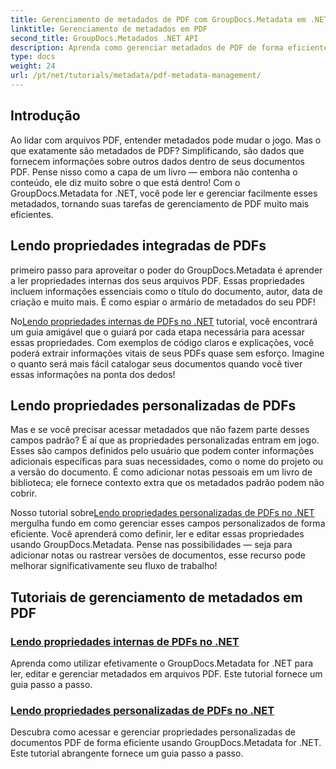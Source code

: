 ```yaml
---
title: Gerenciamento de metadados de PDF com GroupDocs.Metadata em .NET
linktitle: Gerenciamento de metadados em PDF
second_title: GroupDocs.Metadados .NET API
description: Aprenda como gerenciar metadados de PDF de forma eficiente em .NET usando GroupDocs.Metadata. Este guia abrangente abrange tudo, desde adicionar, editar e extrair metadados até as melhores práticas para implementação perfeita em seus aplicativos .NET.
type: docs
weight: 24
url: /pt/net/tutorials/metadata/pdf-metadata-management/
---
```

## Introdução

Ao lidar com arquivos PDF, entender metadados pode mudar o jogo. Mas o que exatamente são metadados de PDF? Simplificando, são dados que fornecem informações sobre outros dados dentro de seus documentos PDF. Pense nisso como a capa de um livro — embora não contenha o conteúdo, ele diz muito sobre o que está dentro! Com o GroupDocs.Metadata for .NET, você pode ler e gerenciar facilmente esses metadados, tornando suas tarefas de gerenciamento de PDF muito mais eficientes.

## Lendo propriedades integradas de PDFs

primeiro passo para aproveitar o poder do GroupDocs.Metadata é aprender a ler propriedades internas dos seus arquivos PDF. Essas propriedades incluem informações essenciais como o título do documento, autor, data de criação e muito mais. É como espiar o armário de metadados do seu PDF!

 No[Lendo propriedades internas de PDFs no .NET](./reading-built-in-properties-from-pdf/) tutorial, você encontrará um guia amigável que o guiará por cada etapa necessária para acessar essas propriedades. Com exemplos de código claros e explicações, você poderá extrair informações vitais de seus PDFs quase sem esforço. Imagine o quanto será mais fácil catalogar seus documentos quando você tiver essas informações na ponta dos dedos!

## Lendo propriedades personalizadas de PDFs

Mas e se você precisar acessar metadados que não fazem parte desses campos padrão? É aí que as propriedades personalizadas entram em jogo. Esses são campos definidos pelo usuário que podem conter informações adicionais específicas para suas necessidades, como o nome do projeto ou a versão do documento. É como adicionar notas pessoais em um livro de biblioteca; ele fornece contexto extra que os metadados padrão podem não cobrir.

 Nosso tutorial sobre[Lendo propriedades personalizadas de PDFs no .NET](./reading-custom-properties-from-pdf/) mergulha fundo em como gerenciar esses campos personalizados de forma eficiente. Você aprenderá como definir, ler e editar essas propriedades usando GroupDocs.Metadata. Pense nas possibilidades — seja para adicionar notas ou rastrear versões de documentos, esse recurso pode melhorar significativamente seu fluxo de trabalho!

## Tutoriais de gerenciamento de metadados em PDF
### [Lendo propriedades internas de PDFs no .NET](./reading-built-in-properties-from-pdf/)
Aprenda como utilizar efetivamente o GroupDocs.Metadata for .NET para ler, editar e gerenciar metadados em arquivos PDF. Este tutorial fornece um guia passo a passo.
### [Lendo propriedades personalizadas de PDFs no .NET](./reading-custom-properties-from-pdf/)
Descubra como acessar e gerenciar propriedades personalizadas de documentos PDF de forma eficiente usando GroupDocs.Metadata for .NET. Este tutorial abrangente fornece um guia passo a passo.